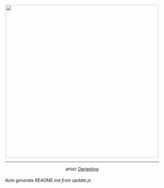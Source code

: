 
<p align="center">
  <img width="500" src="https://nekos.best/api/v2/neko/0061.png">
  <hr/>
  <center>
    artist: <a href="https://twitter.com/xdarjeelingxtea/status/1412728107656564743">Darjeeling</a>
  </center>
</p>


###### Auto generate README.md from update.js

